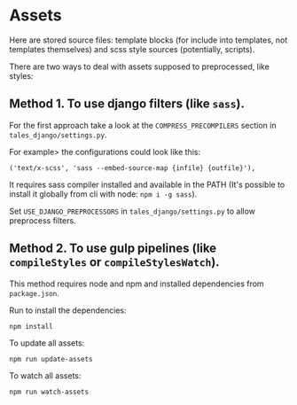 # Assets

Here are stored source files: template blocks (for include into templates, not templates themselves) and scss style sources (potentially, scripts).

There are two ways to deal with assets supposed to preprocessed, like styles:

## Method 1. To use django filters (like `sass`).

For the first approach take a look at the `COMPRESS_PRECOMPILERS` section in `tales_django/settings.py`.

For example> the configurations could look like this:

```
('text/x-scss', 'sass --embed-source-map {infile} {outfile}'),
```

It requires sass compiler installed and available in the PATH (It's possible to install it globally from cli with node: `npm i -g sass`).

Set `USE_DJANGO_PREPROCESSORS` in `tales_django/settings.py` to allow preprocess filters.

## Method 2. To use gulp pipelines (like `compileStyles` or `compileStylesWatch`).

This method requires node and npm and installed dependencies from `package.json`.

Run to install the dependencies:

```
npm install
```

To update all assets:

```
npm run update-assets
```

To watch all assets:

```
npm run watch-assets
```
